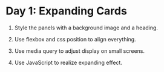 # Day 1: Expanding Cards

1. Style the panels with a background image and a heading.

2. Use flexbox and css position to align everything.

3. Use media query to adjust display on small screens.

4. Use JavaScript to realize expanding effect.
